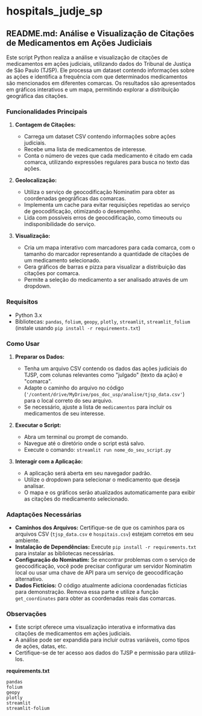 # hospitals_judje_sp

## README.md: Análise e Visualização de Citações de Medicamentos em Ações Judiciais

Este script Python realiza a análise e visualização de citações de medicamentos em ações judiciais, utilizando dados do Tribunal de Justiça de São Paulo (TJSP). Ele processa um dataset contendo informações sobre as ações e identifica a frequência com que determinados medicamentos são mencionados em diferentes comarcas. Os resultados são apresentados em gráficos interativos e um mapa, permitindo explorar a distribuição geográfica das citações.

### Funcionalidades Principais

1.  **Contagem de Citações:**
    *   Carrega um dataset CSV contendo informações sobre ações judiciais.
    *   Recebe uma lista de medicamentos de interesse.
    *   Conta o número de vezes que cada medicamento é citado em cada comarca, utilizando expressões regulares para busca no texto das ações.

2.  **Geolocalização:**
    *   Utiliza o serviço de geocodificação Nominatim para obter as coordenadas geográficas das comarcas.
    *   Implementa um cache para evitar requisições repetidas ao serviço de geocodificação, otimizando o desempenho.
    *   Lida com possíveis erros de geocodificação, como timeouts ou indisponibilidade do serviço.

3.  **Visualização:**
    *   Cria um mapa interativo com marcadores para cada comarca, com o tamanho do marcador representando a quantidade de citações de um medicamento selecionado.
    *   Gera gráficos de barras e pizza para visualizar a distribuição das citações por comarca.
    *   Permite a seleção do medicamento a ser analisado através de um dropdown.

### Requisitos

*   Python 3.x
*   Bibliotecas: `pandas`, `folium`, `geopy`, `plotly`, `streamlit`, `streamlit_folium` (instale usando `pip install -r requirements.txt`)

### Como Usar

1.  **Preparar os Dados:**
    *   Tenha um arquivo CSV contendo os dados das ações judiciais do TJSP, com colunas relevantes como "julgado" (texto da ação) e "comarca".
    *   Adapte o caminho do arquivo no código (`'/content/drive/MyDrive/pos_doc_usp/analise/tjsp_data.csv'`) para o local correto do seu arquivo.
    *   Se necessário, ajuste a lista de `medicamentos` para incluir os medicamentos de seu interesse.

2.  **Executar o Script:**
    *   Abra um terminal ou prompt de comando.
    *   Navegue até o diretório onde o script está salvo.
    *   Execute o comando: `streamlit run nome_do_seu_script.py`

3.  **Interagir com a Aplicação:**
    *   A aplicação será aberta em seu navegador padrão.
    *   Utilize o dropdown para selecionar o medicamento que deseja analisar.
    *   O mapa e os gráficos serão atualizados automaticamente para exibir as citações do medicamento selecionado.

### Adaptações Necessárias

*   **Caminhos dos Arquivos:** Certifique-se de que os caminhos para os arquivos CSV (`tjsp_data.csv` e `hospitais.csv`) estejam corretos em seu ambiente.
*   **Instalação de Dependências:** Execute `pip install -r requirements.txt` para instalar as bibliotecas necessárias.
*   **Configuração do Nominatim:** Se encontrar problemas com o serviço de geocodificação, você pode precisar configurar um servidor Nominatim local ou usar uma chave de API para um serviço de geocodificação alternativo.
*   **Dados Fictícios:** O código atualmente adiciona coordenadas fictícias para demonstração. Remova essa parte e utilize a função `get_coordinates` para obter as coordenadas reais das comarcas.

### Observações

*   Este script oferece uma visualização interativa e informativa das citações de medicamentos em ações judiciais.
*   A análise pode ser expandida para incluir outras variáveis, como tipos de ações, datas, etc.
*   Certifique-se de ter acesso aos dados do TJSP e permissão para utilizá-los.

**requirements.txt**

```
pandas
folium
geopy
plotly
streamlit
streamlit-folium
```
